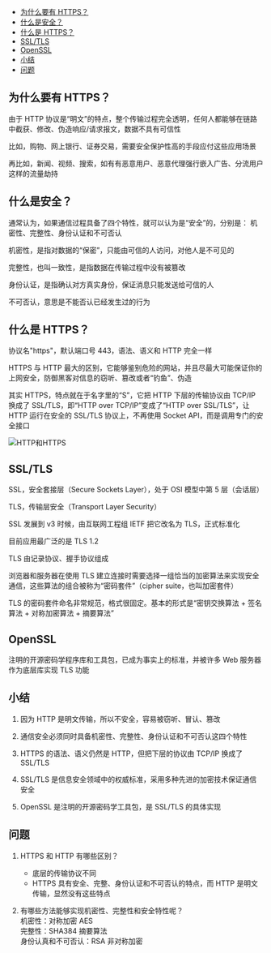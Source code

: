 <!-- TOC -->

- [为什么要有 HTTPS？](#为什么要有-https)
- [什么是安全？](#什么是安全)
- [什么是 HTTPS？](#什么是-https)
- [SSL/TLS](#ssltls)
- [OpenSSL](#openssl)
- [小结](#小结)
- [问题](#问题)

<!-- /TOC -->

## 为什么要有 HTTPS？

由于 HTTP 协议是“明文”的特点，整个传输过程完全透明，任何人都能够在链路中截获、修改、伪造响应/请求报文，数据不具有可信性

比如，购物、网上银行、证券交易，需要安全保护性高的手段应付这些应用场景

再比如，新闻、视频、搜索，如有有恶意用户、恶意代理强行嵌入广告、分流用户这样的流量劫持

## 什么是安全？

通常认为，如果通信过程具备了四个特性，就可以认为是“安全”的，分别是：
机密性、完整性、身份认证和不可否认

机密性，是指对数据的“保密”，只能由可信的人访问，对他人是不可见的

完整性，也叫一致性，是指数据在传输过程中没有被篡改

身份认证，是指确认对方真实身份，保证消息只能发送给可信的人

不可否认，意思是不能否认已经发生过的行为

## 什么是 HTTPS？

协议名"https"，默认端口号 443，语法、语义和 HTTP 完全一样

HTTPS 与 HTTP 最大的区别，它能够鉴别危险的网站，并且尽最大可能保证你的上网安全，防御黑客对信息的窃听、篡改或者“钓鱼”、伪造

其实 HTTPS，特点就在于名字里的“S”，它把 HTTP 下层的传输协议由 TCP/IP 换成了 SSL/TLS，即“HTTP over TCP/IP”变成了“HTTP over SSL/TLS”，让 HTTP 运行在安全的 SSL/TLS 协议上，不再使用 Socket API，而是调用专门的安全接口

![HTTP和HTTPS](http://ww1.sinaimg.cn/large/68307314gy1gf18iqwbnxj21l50mi77u.jpg)

## SSL/TLS

SSL，安全套接层（Secure Sockets Layer），处于 OSI 模型中第 5 层（会话层）

TLS，传输层安全（Transport Layer Security）

SSL 发展到 v3 时候，由互联网工程组 IETF 把它改名为 TLS，正式标准化

目前应用最广泛的是 TLS 1.2

TLS 由记录协议、握手协议组成

浏览器和服务器在使用 TLS 建立连接时需要选择一组恰当的加密算法来实现安全通信，这些算法的组合被称为“密码套件”（cipher suite，也叫加密套件）

TLS 的密码套件命名非常规范，格式很固定。基本的形式是“密钥交换算法 + 签名算法 + 对称加密算法 + 摘要算法”

## OpenSSL

注明的开源密码学程序库和工具包，已成为事实上的标准，并被许多 Web 服务器作为底层库实现 TLS 功能

## 小结

1. 因为 HTTP 是明文传输，所以不安全，容易被窃听、冒认、篡改

2. 通信安全必须同时具备机密性、完整性、身份认证和不可否认这四个特性

3. HTTPS 的语法、语义仍然是 HTTP，但把下层的协议由 TCP/IP 换成了 SSL/TLS

4. SSL/TLS 是信息安全领域中的权威标准，采用多种先进的加密技术保证通信安全

5. OpenSSL 是注明的开源密码学工具包，是 SSL/TLS 的具体实现

## 问题

1. HTTPS 和 HTTP 有哪些区别？

   - 底层的传输协议不同
   - HTTPS 具有安全、完整、身份认证和不可否认的特点，而 HTTP 是明文传输，显然没有这些特点

2. 有哪些方法能够实现机密性、完整性和安全特性呢？  
   机密性：对称加密 AES  
   完整性：SHA384 摘要算法  
   身份认真和不可否认：RSA 非对称加密
